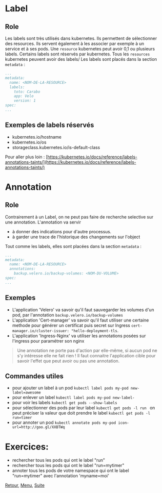 # Label

## Role
Les labels sont très utilisés dans kubernetes. Ils permettent de sélectionner des resources. 
Ils servent également à les associer par exemple à un service et à ses pods.
Une `resource` kubernetes peut avoir 0,1 ou plusieurs labels. Certains labels sont réservés par kubernetes.
Tous les `resources` kubernetes peuvent avoir des labels/ 
Les labels sont placés dans la section `metadata` :
```yaml
...
metadata:
  name: <NOM-DE-LA-RESOURCE>
  labels:
    toto: Carabo
    app: Velo
    version: 1
spec:
...
```

## Exemples de labels réservés
- kubernetes.io/hostname
- kubernetes.io/os
- storageclass.kubernetes.io/is-default-class

Pour aller plus loin : [https://kubernetes.io/docs/reference/labels-annotations-taints/](https://kubernetes.io/docs/reference/labels-annotations-taints/)

# Annotation
## Role
Contrairement à un Label, on ne peut pas faire de recherche selective sur une annotation. 
L'annotation va servir 
- à donner des indications pour d'autre processus. 
- à garder une trace de l'historique des changements sur l'object

Tout comme les labels, elles sont placées dans la section `metadata` :
```yaml
...
metadata:
  name: <NOM-DE-LA-RESOURCE>
  annotations:  
    backup.velero.io/backup-volumes: <NOM-DU-VOLUME>
spec:
...
```

## Exemples
- L'application 'Velero' va savoir qu'il faut sauvegarder les volumes d'un pod, par l'annotation `backup.velero.io/backup-volumes`
- L'application 'Cert-manager' va savoir qu'il faut utiliser une certaine methode pour générer un certificat puis secret sur Ingress `cert-manager.io/cluster-issuer: "hello-deployment-tls`.
- L'application 'Ingress-Nginx' va utiliser les annotations posées sur l'ingress pour paramétrer son nginx 

> Une annotation ne porte pas d'action par elle-même, si aucun pod ne s'y intéresse elle ne fait rien !
> Il faut connaitre l'application cible pour savoir l'effet que peut avoir ou pas une annotation. 

## Commandes utiles
- pour ajouter un label à un pod 
```kubectl label pods my-pod new-label=awesome```
- pour enlever un label
```kubectl label pods my-pod new-label-```
- pour voir les labels
```kubectl get pods --show-labels```
- pour sélectionner des pods par leur label
```kubectl get pods -l run ```
on peut préciser la valeur que doit prendre le label
  ```kubectl get pods -l run=timer ```
- pour annoter un pod
```kubectl annotate pods my-pod icon-url=http://goo.gl/XXBTWq```

# Exercices:
- rechercher tous les pods qui ont le label "run"
- rechercher tous les pods qui ont le label "run=mytimer"
- annoter tous les pods de votre namespace qui ont le label "run=mytimer" avec l'annotation 'myname=moi'

[Retour](https://obeyler.github.io/Formation-K8S/Chapitres/Pod.html), [Menu](https://obeyler.github.io/Formation-K8S/), [Suite](https://obeyler.github.io/Formation-K8S/Chapitres/ConfigMap.html)
